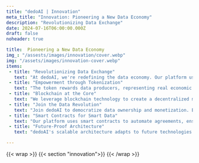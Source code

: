 ```yaml
---
title: "dedoAI | Innovation"
meta_title: "Innovation: Pioneering a New Data Economy"
description: "Revolutionizing Data Exchange"
date: 2024-07-16T06:00:00.000Z
draft: false
noheader: true

title:  Pioneering a New Data Economy
img_: "/assests/images/innovation/cover.webp"
img: "/assets/images/innovation-cover.webp"
items:
 - title: "Revolutionizing Data Exchange"
   text: "At dedoAI, we're redefining the data economy. Our platform uses blockchain to ensure secure, transparent, and fair data exchange, empowering individuals and organizations to control and monetize their data."
 - title: "Empowerment through Tokenization"
   text: "The token rewards data producers, representing real economic value and encouraging the sharing of high-quality data. This makes data exchange more dynamic and engaging."
 - title: "Blockchain at the Core"
   text: "We leverage blockchain technology to create a decentralized marketplace for direct transactions between data producers and consumers. This reduces costs, increases trust, and enhances security, with every transaction verifiable on the blockchain."
 - title: "Join the Data Revolution"
   text: "Join dedoAI to democratize data ownership and monetization. Be part of a revolution where your data unlocks new opportunities and innovations. With dedoAI, the future of data is decentralized, democratic, and driven by you."
 - title: "Smart Contracts for Smart Data"
   text: "Our platform uses smart contracts to automate agreements, ensuring compliance with data usage and privacy standards. This simplifies legal processes, making data exchange faster and more reliable."
 - title: "Future-Proof Architecture"
   text: "dedoAI's scalable architecture adapts to future technologies and regulations. We are committed to continuous improvement to meet the evolving needs of our community and the broader data economy."

---
```

{{< wrap >}}
{{< section "innovation">}}
{{< /wrap >}}
